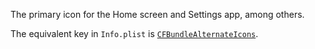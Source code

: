 The primary icon for the Home screen and Settings app, among others.

The equivalent key in `Info.plist` is
[`CFBundleAlternateIcons`](https://developer.apple.com/documentation/bundleresources/information_property_list/cfbundleicons/cfbundlealternateicons).

